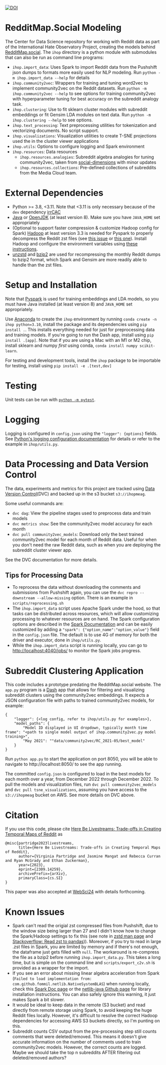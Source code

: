 [![DOI](https://zenodo.org/badge/436675434.svg)](https://zenodo.org/doi/10.5281/zenodo.10641986)
# RedditMap.Social Modeling
The Center for Data Science repository for working with Reddit data as part of the International Hate Observatory Project, creating the models behind [RedditMap.social](https://redditmap.social).
The `ihop` directory is a python module with submodules that can also be run as command line programs:
- `ihop.import_data`: Uses Spark to import Reddit data from the Pushshift json dumps to formats more easily used for NLP modeling. Run `python -m ihop.import_data --help` for details
- `ihop.community2vec`: Wrappers for training and tuning word2vec to implement community2vec on the Reddit datasets. Run `python -m ihop.community2vec --help` to see options for training community2vec with hyperparameter tuning for best accuracy on the subreddit analogy task.
- `ihop.clustering`: Use to fit sklearn cluster modules with subreddit embeddings or fit Gensim LDA modules on text data.  Run `python -m ihop.clustering --help` to see options.
- `ihop.text_processing`: Text preprocessing utilities for tokenization and vectorizing documents. No script support.
- `ihop.visualizations`: Visualization utilities to create T-SNE projections used the in the cluster viewer applications
- `ihop.utils`: Options to configure logging and Spark environment
- `ihop.resources`: Data resources
    - `ihop.resources.analogies`: Subreddit algebra analogies for tuning community2vec, taken from [social-dimensions](https://github.com/CSSLab/social-dimensions) with minor updates
    - `ihop.resources.collections`: Pre-defined collections of subreddits from the Media Cloud team.

# External Dependencies
- Python >= 3.8, <3.11. Note that <3.11 is only necessary because of the `dev` dependency [irrCAC](https://pypi.org/project/irrcac/)
- [Java](https://docs.oracle.com/en/java/javase/17/install/overview-jdk-installation.html) or [OpenJDK](https://openjdk.java.net/install/) (at least version 8). Make sure you have `JAVA_HOME` set appropriately
- (Optional to support faster compression & customize Hadoop config for Spark) [Hadoop](https://hadoop.apache.org) at least version 3.3 is needed for Pyspark to properly decompress the Reddit zst files (see [this issue](https://stackoverflow.com/questions/64607248/configure-spark-on-yarn-to-use-hadoop-native-libraries) or [this one](https://stackoverflow.com/questions/67099204/reading-a-zst-archive-in-scala-spark-native-zstandard-library-not-available)). Install Hadoop and configure the environment variables using [these instructions](https://phoenixnap.com/kb/install-hadoop-ubuntu).
- [unzstd](http://manpages.ubuntu.com/manpages/bionic/man1/unzstd.1.html) and [bzip2](https://www.sourceware.org/bzip2/) are used for recompressing the monthly Reddit dumps to bzip2 format, which Spark and Gensim are more readily able to handle than the zst files.


# Setup and Installation
Note that [Pyspark](https://spark.apache.org/docs/latest/api/python/getting_started/install.html#dependencies) is used for training embeddings and LDA models, so you must have Java installed (at least version 8) and `JAVA_HOME` set appropriately.

Use [Anaconda](https://docs.anaconda.com/anaconda/install/index.html) to create the `ihop` environment by running `conda create -n ihop python=3.10`, install the package and its dependencies using `pip install .`. This installs everything needed for just for preprocessing data and training models. If you're going to run the Dash app, install using `pip install .[app]`. Note that if you are using a Mac with an M1 or M2 chip, install sklearn and numpy *first* using conda, `conda install numpy scikit-learn`. 

For testing and development tools, install the `ihop` package to be importable for testing, install using `pip install -e .[test,dev]`

# Testing
Unit tests can be run with [`python -m pytest`](https://docs.pytest.org/en/6.2.x/).

# Logging
Logging is configured in `config.json` using the `"logger": {options}` fields. See [Python's logging configuration documentation](https://docs.python.org/3/library/logging.config.html) for details or refer to the example in `ihop/utils.py`.


# Data Processing and Data Version Control
The data, experiments and metrics for this project are tracked using [Data Version Control](https://dvc.org/)(DVC) and backed up in the s3 bucket `s3://ihopmeag`.

Some useful commands are:
- `dvc dag`: View the pipeline stages used to preprocess data and train models
- `dvc metrics show`: See the community2vec model accuracy for each month
- `dvc pull community2vec_models`: Download only the best trained community2vec model for each month of Reddit data. Useful for when you don't need the raw Reddit data, such as when you are deploying the subreddit cluster viewer app.

See the DVC documentation for more details.

## Tips for Processing Data
- To reprocess the data without downloading the comments and submissions from Pushshift again, you can use the `dvc repro --downstream --allow-missing` option. There is an example in `scripts/reprocessing.sh`
- The `ihop.import_data` script uses Apache Spark under the hood, so that tasks can be distributed across resources, which will allow customizing processing to whatever resources are on hand. The Spark configuration options are described in the [Spark Documentation](https://spark.apache.org/docs/latest/configuration.html) and can be easily customized by adding a `"spark": {"option_name":"option_value"}` field in the `config.json` file. The default is to use 4G of memory for both the driver and executor, done in `ihop/utils.py`.
- While the `ihop.import_data` script is running locally, you can go to <http://localhost:4040/jobs/> to monitor the Spark jobs progress.


# Subreddit Clustering Application
This code includes a prototype predating the RedditMap.social website. The `app.py` program is a [Dash](https://plotly.com/dash/) app that allows for filtering and visualizing subreddit clusters using the community2vec embeddings.
It expects a JSON configuration file with paths to trained community2vec models, for example:
```
{
    "logger": {<log config, refer to ihop/utils.py for examples>},
    "model_paths": {
        "Model ID displayed in UI dropdown, typically month time frame": "<path to single model output of ihop.community2vec.py model training>",
        "May 2021": ""data/community2vec/RC_2021-05/best_model"
    }
}
```
Run `python app.py` to start the application on port 8050, you will be able to navigate to http://localhost:8050/ to see the app running. 

The committed `config.json` is configured to load in the best models for each month over a year, from December 2022 through December 2022. To pull the models and visualization files, run `dvc pull community2vec_models` and `dvc pull tsne_visualizations`, assuming you have access to the `s3://ihopmeag` bucket on AWS. See more details on DVC above.

# Citation
If you use this code, please cite [Here Be Livestreams: Trade-offs in Creating Temporal Maps of Reddit](https://arxiv.org/abs/2309.14259) as
```
@misc{partridge2023livestreams,
      title={Here Be Livestreams: Trade-offs in Creating Temporal Maps of Reddit}, 
      author={Virginia Partridge and Jasmine Mangat and Rebecca Curran and Ryan McGrady and Ethan Zuckerman},
      year={2023},
      eprint={2309.14259},
      archivePrefix={arXiv},
      primaryClass={cs.SI}
}
```
This paper was also accepted at [WebSci24](https://websci24.org) with details forthcoming. 


# Known Issues
- Spark can't read the origial zst compressed files from Pushshift, due to the window size being larger than 27 and I didn't know how to change the Spark/Hadoop settings to fix this (see note in [zstd man page](https://manpages.debian.org/unstable/zstd/zstd.1.en.html) and [Stackoverflow: Read zst to pandas](https://stackoverflow.com/questions/61067762/how-to-extract-zst-files-into-a-pandas-dataframe))). Moreover, if you try to read in large .zst files in Spark, you are limited by memory and if there's not enough, the dataframe just gets filled with `null`. The workaround is re-compress the file as a bzip2 before running `ihop.import_data.py`. This takes a long time, but is simple on the command line and `scripts/export_c2v.sh` is provided as a wrapper for the import.
- If you see an error about missing linear algebra acceleration from Spark (`Failed to load implementation from: com.github.fommil.netlib.NativeSystemBLAS`) when running locally, check this [Spark Doc page](https://spark.apache.org/docs/latest/ml-linalg-guide.html) or the [netlib-java Github page](https://github.com/fommil/netlib-java/) for library installation instructions. You can also safely ignore this warning, it just makes Spark a bit slower.
- It would be ideal to keep data in the remote (S3 bucket) and read directly from remote storage using Spark, to avoid keeping the huge Reddit files locally. However, it's difficult to resolve the correct Hadoop dependencies for accessing AWS S3 buckets directly, so I'm punting on this.
- Subreddit counts CSV output from the pre-processing step still counts comments that were deleted/removed. This means it doesn't give accurate information on the number of comments used to train community2vec models. However, the correct counts are logged. Maybe we should take the top n subreddits AFTER filtering out deleted/removed authors?
